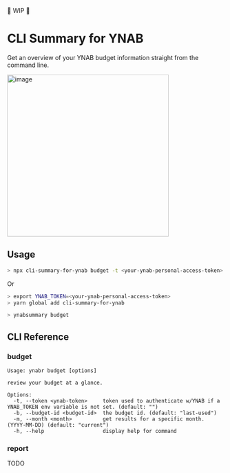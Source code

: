 👷 WIP 👷

# CLI Summary for YNAB

Get an overview of your YNAB budget information straight from the command line.

<img width="375" alt="image" src="https://user-images.githubusercontent.com/18588917/148914272-3277b193-43aa-4387-bc86-e1a5b88d56ff.png">

## Usage
```sh
> npx cli-summary-for-ynab budget -t <your-ynab-personal-access-token>
```

Or

```sh
> export YNAB_TOKEN=<your-ynab-personal-access-token>
> yarn global add cli-summary-for-ynab

> ynabsummary budget
```

## CLI Reference

### budget
```
Usage: ynabr budget [options]

review your budget at a glance.

Options:
  -t, --token <ynab-token>     token used to authenticate w/YNAB if a YNAB_TOKEN env variable is not set. (default: "")
  -b, --budget-id <budget-id>  the budget id. (default: "last-used")
  -m, --month <month>          get results for a specific month. (YYYY-MM-DD) (default: "current")
  -h, --help                   display help for command
```

### report
TODO
